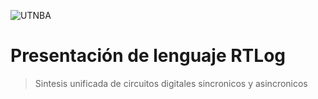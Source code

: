 ![UTNBA](https://actividades.frba.utn.edu.ar/imagenes/logo-con-margenes.jpg)

# Presentación de lenguaje RTLog

> Sintesis unificada de circuitos digitales sincronicos y asincronicos

